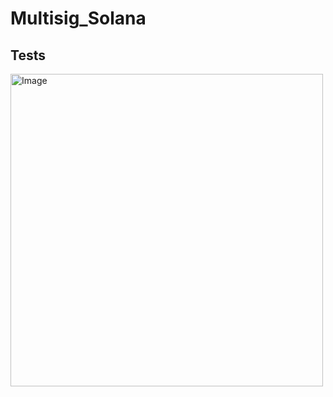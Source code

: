 # Multisig_Solana


## Tests
<img width="500" alt="Image" src="https://github.com/user-attachments/assets/a011229e-f070-489b-aff1-1f0ce07d9ac1" />
